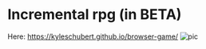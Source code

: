 # Incremental rpg (in BETA)
Here: https://kyleschubert.github.io/browser-game/
![pic](https://user-images.githubusercontent.com/51379097/148574663-a9131dee-473d-45b6-98c4-c9488d814b20.png)
